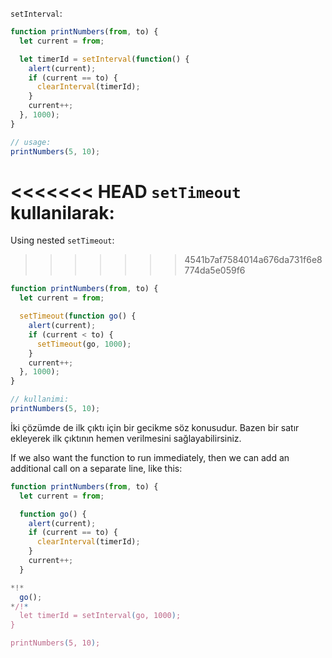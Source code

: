 
`setInterval`:

```js run
function printNumbers(from, to) {
  let current = from;

  let timerId = setInterval(function() {
    alert(current);
    if (current == to) {
      clearInterval(timerId);
    }
    current++;
  }, 1000);
}

// usage:
printNumbers(5, 10);
```

<<<<<<< HEAD
`setTimeout` kullanilarak:
=======
Using nested `setTimeout`:
>>>>>>> 4541b7af7584014a676da731f6e8774da5e059f6


```js run
function printNumbers(from, to) {
  let current = from;

  setTimeout(function go() {
    alert(current);
    if (current < to) {
      setTimeout(go, 1000);
    }
    current++;
  }, 1000);
}

// kullanimi:
printNumbers(5, 10);
```

İki çözümde de ilk çıktı için bir gecikme söz konusudur. Bazen bir satır ekleyerek ilk çıktının hemen verilmesini sağlayabilirsiniz.

If we also want the function to run immediately, then we can add an additional call on a separate line, like this:

```js run
function printNumbers(from, to) {
  let current = from;

  function go() {
    alert(current);
    if (current == to) {
      clearInterval(timerId);
    }
    current++;
  }

*!*
  go();
*/!*
  let timerId = setInterval(go, 1000);
}

printNumbers(5, 10);
```
